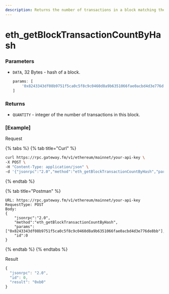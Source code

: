 ```yaml
---
description: Returns the number of transactions in a block matching the given block hash.
---
```


# eth\_getBlockTransactionCountByHash

### Parameters

* `DATA`, 32 Bytes - hash of a block.

  ```javascript
  params: [ 
      '0x8243343df08b9751f5ca0c5f8c9c0460d8a9b6351066fae0acbd4d3e776de8bb' 
  ]
  ```

### Returns

* `QUANTITY` - integer of the number of transactions in this block.

### [Example]
Request

{% tabs %}
{% tab title="Curl" %}
```bash
curl https://rpc.gateway.fm/v1/ethereum/mainnet/your-api-key \
-X POST \
-H "Content-Type: application/json" \
-d '{"jsonrpc":"2.0","method":"eth_getBlockTransactionCountByHash","params":["0x8243343df08b9751f5ca0c5f8c9c0460d8a9b6351066fae0acbd4d3e776de8bb"],"id":0}'
```
{% endtab %}

{% tab title="Postman" %}
```http
URL: https://rpc.gateway.fm/v1/ethereum/mainnet/your-api-key
RequestType: POST
Body: 
{
    "jsonrpc":"2.0",
    "method":"eth_getBlockTransactionCountByHash",
    "params":["0x8243343df08b9751f5ca0c5f8c9c0460d8a9b6351066fae0acbd4d3e776de8bb"],
    "id":0
}
```
{% endtab %}
{% endtabs %}

Result

```javascript
{
  "jsonrpc": "2.0",
  "id": 0,
  "result": "0xb0"
}
```

